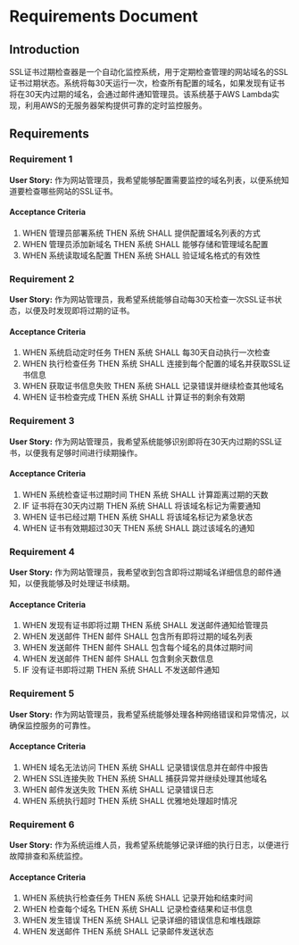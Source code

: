 # Requirements Document

## Introduction

SSL证书过期检查器是一个自动化监控系统，用于定期检查管理的网站域名的SSL证书过期状态。系统将每30天运行一次，检查所有配置的域名，如果发现有证书将在30天内过期的域名，会通过邮件通知管理员。该系统基于AWS Lambda实现，利用AWS的无服务器架构提供可靠的定时监控服务。

## Requirements

### Requirement 1

**User Story:** 作为网站管理员，我希望能够配置需要监控的域名列表，以便系统知道要检查哪些网站的SSL证书。

#### Acceptance Criteria

1. WHEN 管理员部署系统 THEN 系统 SHALL 提供配置域名列表的方式
2. WHEN 管理员添加新域名 THEN 系统 SHALL 能够存储和管理域名配置
3. WHEN 系统读取域名配置 THEN 系统 SHALL 验证域名格式的有效性

### Requirement 2

**User Story:** 作为网站管理员，我希望系统能够自动每30天检查一次SSL证书状态，以便及时发现即将过期的证书。

#### Acceptance Criteria

1. WHEN 系统启动定时任务 THEN 系统 SHALL 每30天自动执行一次检查
2. WHEN 执行检查任务 THEN 系统 SHALL 连接到每个配置的域名并获取SSL证书信息
3. WHEN 获取证书信息失败 THEN 系统 SHALL 记录错误并继续检查其他域名
4. WHEN 证书检查完成 THEN 系统 SHALL 计算证书的剩余有效期

### Requirement 3

**User Story:** 作为网站管理员，我希望系统能够识别即将在30天内过期的SSL证书，以便我有足够时间进行续期操作。

#### Acceptance Criteria

1. WHEN 系统检查证书过期时间 THEN 系统 SHALL 计算距离过期的天数
2. IF 证书将在30天内过期 THEN 系统 SHALL 将该域名标记为需要通知
3. WHEN 证书已经过期 THEN 系统 SHALL 将该域名标记为紧急状态
4. WHEN 证书有效期超过30天 THEN 系统 SHALL 跳过该域名的通知

### Requirement 4

**User Story:** 作为网站管理员，我希望收到包含即将过期域名详细信息的邮件通知，以便我能够及时处理证书续期。

#### Acceptance Criteria

1. WHEN 发现有证书即将过期 THEN 系统 SHALL 发送邮件通知给管理员
2. WHEN 发送邮件 THEN 邮件 SHALL 包含所有即将过期的域名列表
3. WHEN 发送邮件 THEN 邮件 SHALL 包含每个域名的具体过期时间
4. WHEN 发送邮件 THEN 邮件 SHALL 包含剩余天数信息
5. IF 没有证书即将过期 THEN 系统 SHALL 不发送邮件通知

### Requirement 5

**User Story:** 作为网站管理员，我希望系统能够处理各种网络错误和异常情况，以确保监控服务的可靠性。

#### Acceptance Criteria

1. WHEN 域名无法访问 THEN 系统 SHALL 记录错误信息并在邮件中报告
2. WHEN SSL连接失败 THEN 系统 SHALL 捕获异常并继续处理其他域名
3. WHEN 邮件发送失败 THEN 系统 SHALL 记录错误日志
4. WHEN 系统执行超时 THEN 系统 SHALL 优雅地处理超时情况

### Requirement 6

**User Story:** 作为系统运维人员，我希望系统能够记录详细的执行日志，以便进行故障排查和系统监控。

#### Acceptance Criteria

1. WHEN 系统执行检查任务 THEN 系统 SHALL 记录开始和结束时间
2. WHEN 检查每个域名 THEN 系统 SHALL 记录检查结果和证书信息
3. WHEN 发生错误 THEN 系统 SHALL 记录详细的错误信息和堆栈跟踪
4. WHEN 发送邮件 THEN 系统 SHALL 记录邮件发送状态